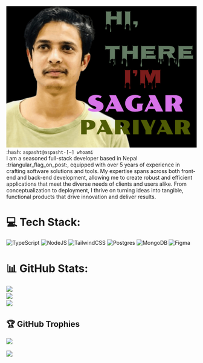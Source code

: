 <div align="center">
  <img src="https://github.com/Aspasht/Aspasht/blob/main/mygif.gif" alt="header"/>
</div>
<div>
:hash:	 <code>aspasht@aspasht-[~] whoami</code></br>
I am a seasoned full-stack developer based in Nepal :triangular_flag_on_post:, equipped with over 5 years of experience in crafting software solutions and tools. My expertise spans across both front-end and back-end development, allowing me to create robust and efficient applications that meet the diverse needs of clients and users alike. From conceptualization to deployment, I thrive on turning ideas into tangible, functional products that drive innovation and deliver results.
</div>

# 💻 Tech Stack:
![TypeScript](https://img.shields.io/badge/typescript-%23007ACC.svg?style=for-the-badge&logo=typescript&logoColor=white) ![NodeJS](https://img.shields.io/badge/node.js-6DA55F?style=for-the-badge&logo=node.js&logoColor=white) ![TailwindCSS](https://img.shields.io/badge/tailwindcss-%2338B2AC.svg?style=for-the-badge&logo=tailwind-css&logoColor=white) ![Postgres](https://img.shields.io/badge/postgres-%23316192.svg?style=for-the-badge&logo=postgresql&logoColor=white) ![MongoDB](https://img.shields.io/badge/MongoDB-%234ea94b.svg?style=for-the-badge&logo=mongodb&logoColor=white) ![Figma](https://img.shields.io/badge/figma-%23F24E1E.svg?style=for-the-badge&logo=figma&logoColor=white)


# 📊 GitHub Stats:
![](https://github-readme-stats.vercel.app/api?username=Aspasht&theme=dracula&hide_border=true&include_all_commits=false&count_private=true)<br/>
![](https://github-readme-streak-stats.herokuapp.com/?user=Aspasht&theme=dracula&hide_border=true)<br/>
![](https://github-readme-stats.vercel.app/api/top-langs/?username=Aspasht&theme=dracula&hide_border=true&include_all_commits=false&count_private=true&layout=compact)


## 🏆 GitHub Trophies
![](https://github-profile-trophy.vercel.app/?username=Aspasht&theme=juicyfresh&no-frame=true&no-bg=false&margin-w=4)

[![](https://visitcount.itsvg.in/api?id=Aspasht&icon=2&color=0)](https://visitcount.itsvg.in)


